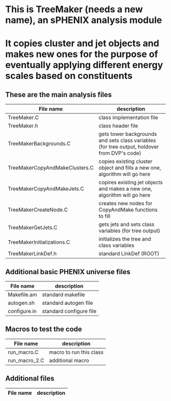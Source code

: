 # This is TreeMaker (needs a new name), an sPHENIX analysis module
# It copies cluster and jet objects and makes new ones for the purpose of eventually applying different energy scales based on constituents

## These are the main analysis files

File name | description
--------- | -----------
TreeMaker.C | class implementation file
TreeMaker.h | class header file
TreeMakerBackgrounds.C | gets tower backgrounds and sets class variables (for tree output, holdover from DVP's code)
TreeMakerCopyAndMakeClusters.C | copies existing cluster object and fills a new one, algorithm will go here
TreeMakerCopyAndMakeJets.C | copires existing jet objects and makes a new one, algorithm will go here
TreeMakerCreateNode.C | creates new nodes for CopyAndMake functions to fill
TreeMakerGetJets.C | gets jets and sets class variables (for tree output)
TreeMakerInitializations.C | initializes the tree and class variables
TreeMakerLinkDef.h | standard LinkDef (ROOT)

## Additional basic PHENIX universe files

File name | description
--------- | -----------
Makefile.am | standard makefile
autogen.sh | standard autogen file
configure.in | standard configure file

## Macros to test the code

File name | description
--------- | -----------
run_macro.C | macro to run this class
run_macro_2.C | additional macro

## Additional files

File name | description
--------- | -----------

